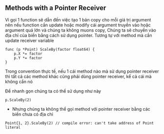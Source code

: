 ## Methods with a Pointer Receiver

Vì gọi 1 function sẽ dẫn đến việc tạo 1 bản copy cho mỗi giá trị argument nên nếu function cần update hoặc modify cái argument truyền vào hoặc argument quá lớn và chúng ta không muons copy, Chúng ta sẽ chuyền vào địa chỉ của biến bằng cách sử dụng pointer. Tương tự với method mà cần update receiver variable

```
func (p *Point) ScaleBy(factor float64) {
    p.X *= factor
    p.Y *= factor
}
```

Trong convention thực tế, nếu 1 cái method nào mà sử dụng pointer receiver thì tất cả các method khác cũng phải dùng pointer receiver, kể cả cái mà không cần nó

Để nhanh gọn chúng ta có thể sử dụng như này
```
p.ScaleBy(2)
```

- Nhưng chúng ta không thể gọi method với pointer receiver bằng các biến chưa có địa chỉ

```
Point{1, 2}.ScaleBy(2) // compile error: can't take address of Point literal
```
